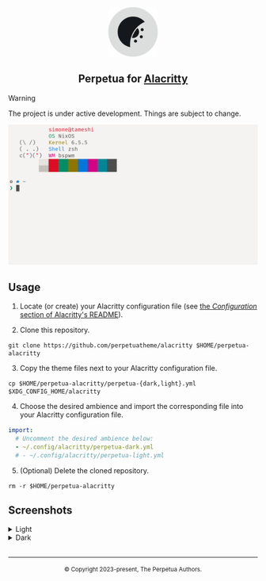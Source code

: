 <p align="center">
    <picture>
        <source media="(prefers-color-scheme: dark)" srcset="https://raw.githubusercontent.com/perpetuatheme/perpetua/main/logo/logo_circle_dark.png">
        <source media="(prefers-color-scheme: light)" srcset="https://raw.githubusercontent.com/perpetuatheme/perpetua/main/logo/logo_circle_light.png">
        <img alt="The Perpetua logo, a waning crescent flipped across the x-axis, with half a sun on the inside" width="100" src="https://raw.githubusercontent.com/perpetuatheme/perpetua/main/logo/logo_circle_light.png">
    </picture>
    <h2 align="center">Perpetua for <a href="https://github.com/alacritty/alacritty">Alacritty</a></h2>
</p>

> [!WARNING]
> The project is under active development. Things are subject to change.

<p align="center">
    <picture>
        <source media="(prefers-color-scheme: dark)" srcset="./assets/screenshot-dark.png">
        <source media="(prefers-color-scheme: light)" srcset="./assets/screenshot-light.png">
        <img alt="A screenshot of the Alacritty terminal emulator with the Perpetua theme applied" width="600" src="./assets/screenshot-light.png">
    </picture>
</p>

## Usage

1. Locate (or create) your Alacritty configuration file (see [the *Configuration* section of Alacritty's README](https://github.com/alacritty/alacritty/tree/master#configuration)).

2. Clone this repository.
```
git clone https://github.com/perpetuatheme/alacritty $HOME/perpetua-alacritty
```

3. Copy the theme files next to your Alacritty configuration file.
```
cp $HOME/perpetua-alacritty/perpetua-{dark,light}.yml $XDG_CONFIG_HOME/alacritty
```

4. Choose the desired ambience and import the corresponding file into your Alacritty configuration file.
```yaml
import:
  # Uncomment the desired ambience below:
  - ~/.config/alacritty/perpetua-dark.yml
  # - ~/.config/alacritty/perpetua-light.yml
```

5. (Optional) Delete the cloned repository.
```
rm -r $HOME/perpetua-alacritty
```

## Screenshots

<details>
    <summary>Light</summary>
    <figure>
        <img alt="A screenshot of the Alacritty terminal emulator with the Perpetua theme applied in light ambience mode" src="./assets/screenshot-light.png">
        <figcaption>Perpetua light ambience on Alacritty.</figcaption>
    </figure>
    <figure>
        <img alt="A screenshot of the Alacritty terminal emulator running btop, with the Perpetua theme applied in light ambience mode" src="./assets/screenshot-btop-light.png">
        <figcaption>Perpetua light ambience on Alacritty running <code>btop</code>.</figcaption>
    </figure>
    <figure>
        <img alt="A screenshot of the Alacritty terminal emulator running ls, with the Perpetua theme applied in light ambience mode" src="./assets/screenshot-ls-light.png">
        <figcaption>Perpetua light ambience on Alacritty running <code>ls</code>.</figcaption>
    </figure>
</details>

<details>
    <summary>Dark</summary>
    <figure>
        <img alt="A screenshot of the Alacritty terminal emulator with the Perpetua theme applied in dark ambience mode" src="./assets/screenshot-dark.png">
        <figcaption>Perpetua dark ambience on Alacritty.</figcaption>
    </figure>
    <figure>
        <img alt="A screenshot of the Alacritty terminal emulator running btop, with the Perpetua theme applied in dark ambience mode" src="./assets/screenshot-btop-dark.png">
        <figcaption>Perpetua dark ambience on Alacritty running <code>btop</code>.</figcaption>
    </figure>
    <figure>
        <img alt="A screenshot of the Alacritty terminal emulator running ls, with the Perpetua theme applied in dark ambience mode" src="./assets/screenshot-ls-dark.png">
        <figcaption>Perpetua dark ambience on Alacritty running <code>ls</code>.</figcaption>
    </figure>
</details>

<br>
<hr>
<p align="center">
    <small>© Copyright 2023-present, The Perpetua Authors.</small>
</p>
